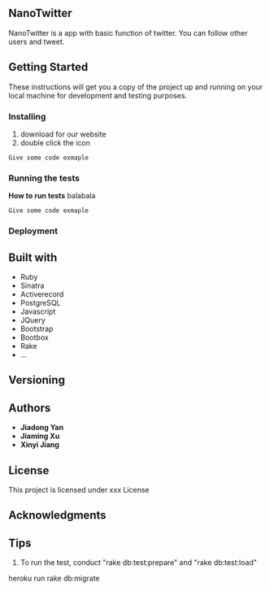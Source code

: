 ## NanoTwitter
NanoTwitter is a app with basic function of twitter. You can follow other users and tweet.

## Getting Started
These instructions will get you a copy of the project up and running on your local machine for development and testing purposes.
### Installing
1. download for our website
2. double click the icon
```
Give some code exmaple
```

### Running the tests
**How to run tests**
balabala
```
Give some code exmaple
```
### Deployment

## Built with
* Ruby
* Sinatra
* Activerecord
* PostgreSQL
* Javascript
* JQuery
* Bootstrap
* Bootbox
* Rake
* ...

## Versioning

## Authors
* **Jiadong Yan**
* **Jiaming Xu**
* **Xinyi Jiang**

## License
This project is licensed under xxx License
## Acknowledgments

## Tips

1. To run the test, conduct "rake db:test:prepare" and "rake db:test:load"

heroku run rake db:migrate
